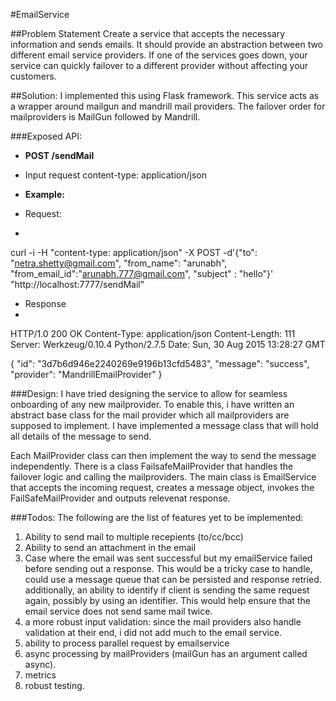 #EmailService

##Problem Statement
Create a service that accepts the necessary information and sends emails. It should provide an abstraction between two different email service providers. If one of the services goes down, your service can quickly failover to a different provider without affecting your customers.

##Solution:
I implemented this using Flask framework. This service acts as a wrapper around mailgun and mandrill mail providers. The failover order for mailproviders
is MailGun followed by Mandrill.

###Exposed API:
* **POST /sendMail**
* Input request content-type: application/json
* **Example:**
* Request:

*
curl -i -H "content-type: application/json" -X POST -d'{"to": "netra.shetty@gmail.com", "from_name": "arunabh", "from_email_id":"arunabh.777@gmail.com", "subject" : "hello"}' "http://localhost:7777/sendMail"

* Response
*
HTTP/1.0 200 OK
Content-Type: application/json
Content-Length: 111
Server: Werkzeug/0.10.4 Python/2.7.5
Date: Sun, 30 Aug 2015 13:28:27 GMT

{
  "id": "3d7b6d946e2240269e9196b13cfd5483", 
  "message": "success", 
  "provider": "MandrillEmailProvider"
}

###Design:
I have tried designing the service to allow for seamless onboarding of any new mailprovider. 
To enable this, i have written an abstract base class for the mail provider which all mailproviders are supposed to implement. 
I have implemented a message class that will hold all details of the message to send.

Each MailProvider class can then implement the way to send the message independently. 
There is a class FailsafeMailProvider that handles the failover logic and calling the mailproviders.
The main class is EmailService that accepts the incoming request, creates a message object, invokes the FailSafeMailProvider and outputs relevenat response.

###Todos:
The following are the list of features yet to be implemented:

1. Ability to send mail to multiple recepients (to/cc/bcc)
2. Ability to send an attachment in the email
3. Case where the email was sent successful but my emailService failed before sending out a response. This would be a tricky case to
handle, could use a message queue that can be persisted and response retried. additionally, an ability to identify if client is sending
the same request again, possibly by using an identifier. This would help ensure that the email service does not send same mail twice.
4. a more robust input validation: since the mail providers also handle validation at their end, i did not add much to the email service.
5. ability to process parallel request by emailservice
6. async processing by mailProviders (mailGun has an argument called async).
7. metrics
8. robust testing.  
